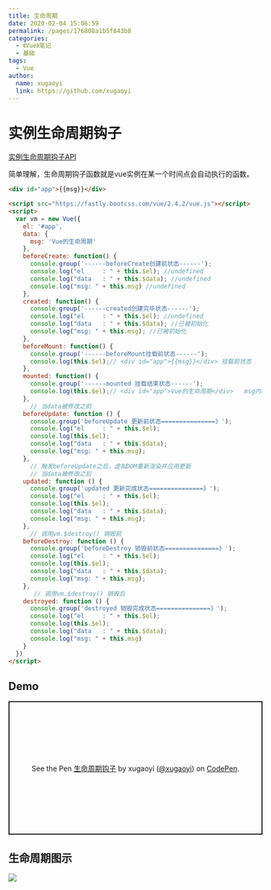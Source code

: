 ```yaml
---
title: 生命周期
date: 2020-02-04 15:06:59
permalink: /pages/176808a1b5f843b8
categories:
  - 《Vue》笔记
  - 基础
tags:
  - Vue
author:
  name: xugaoyi
  link: https://github.com/xugaoyi
---
```

# 实例生命周期钩子

[实例生命周期钩子API](https://cn.vuejs.org/v2/guide/instance.html#实例生命周期钩子)

简单理解，生命周期钩子函数就是vue实例在某一个时间点会自动执行的函数。
<!-- more -->


```html
<div id="app">{{msg}}</div>

<script src="https://fastly.bootcss.com/vue/2.4.2/vue.js"></script>
<script>
  var vm = new Vue({
    el: '#app',
    data: {
      msg: 'Vue的生命周期'
    },
    beforeCreate: function() {
      console.group('------beforeCreate创建前状态------');
      console.log("el     : " + this.$el); //undefined
      console.log("data   : " + this.$data); //undefined
      console.log("msg: " + this.msg) //undefined
    },
    created: function() {
      console.group('------created创建完毕状态------');
      console.log("el     : " + this.$el); //undefined
      console.log("data   : " + this.$data); //已被初始化
      console.log("msg: " + this.msg); //已被初始化
    },
    beforeMount: function() {
      console.group('------beforeMount挂载前状态------');
      console.log(this.$el);// <div id="app">{{msg}}</div> 挂载前状态
    },
    mounted: function() {
      console.group('------mounted 挂载结束状态------');
      console.log(this.$el);// <div id="app">Vue的生命周期</div>   msg内容被挂载并渲染到页面
    },
      // 当data被修改之前
    beforeUpdate: function () {
      console.group('beforeUpdate 更新前状态===============》');
      console.log("el     : " + this.$el);
      console.log(this.$el);
      console.log("data   : " + this.$data);
      console.log("msg: " + this.msg);
    },
      // 触发beforeUpdate之后，虚拟DOM重新渲染并应用更新
      // 当data被修改之后
    updated: function () {
      console.group('updated 更新完成状态===============》');
      console.log("el     : " + this.$el);
      console.log(this.$el);
      console.log("data   : " + this.$data);
      console.log("msg: " + this.msg);
    },
      // 调用vm.$destroy() 销毁前
    beforeDestroy: function () {
      console.group('beforeDestroy 销毁前状态===============》');
      console.log("el     : " + this.$el);
      console.log(this.$el);
      console.log("data   : " + this.$data);
      console.log("msg: " + this.msg);
    },
       // 调用vm.$destroy() 销毁后
    destroyed: function () {
      console.group('destroyed 销毁完成状态===============》');
      console.log("el     : " + this.$el);
      console.log(this.$el);
      console.log("data   : " + this.$data);
      console.log("msg: " + this.msg)
    }
  })
</script>
```

## Demo

<p class="codepen" data-height="265" data-theme-id="light" data-default-tab="js,result" data-user="xugaoyi" data-slug-hash="GRJZWjb" style="height: 265px; box-sizing: border-box; display: flex; align-items: center; justify-content: center; border: 2px solid; margin: 1em 0; padding: 1em;" data-pen-title="生命周期钩子">
  <span>See the Pen <a href="https://codepen.io/xugaoyi/pen/GRJZWjb">
  生命周期钩子</a> by xugaoyi (<a href="https://codepen.io/xugaoyi">@xugaoyi</a>)
  on <a href="https://codepen.io">CodePen</a>.</span>
</p>
<script async src="https://static.codepen.io/assets/embed/ei.js"></script>



## 生命周期图示

![](https://fastly.jsdelivr.net/gh/xugaoyi/image_store/blog/20200204152241.png)
